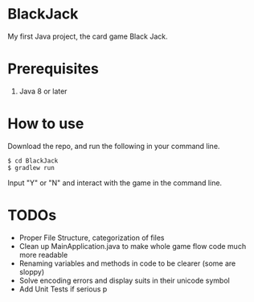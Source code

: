 # BlackJack
My first Java project, the card game Black Jack. 

# Prerequisites
1. Java 8 or later
 
# How to use
Download the repo, and run the following in your command line.
``` 
$ cd BlackJack
$ gradlew run
```
Input "Y" or "N" and interact with the game in the command line. 

# TODOs
* Proper File Structure, categorization of files
* Clean up MainApplication.java to make whole game flow code much more readable
* Renaming variables and methods in code to be clearer (some are sloppy)
* Solve encoding errors and display suits in their unicode symbol
* Add Unit Tests if serious p

 
 